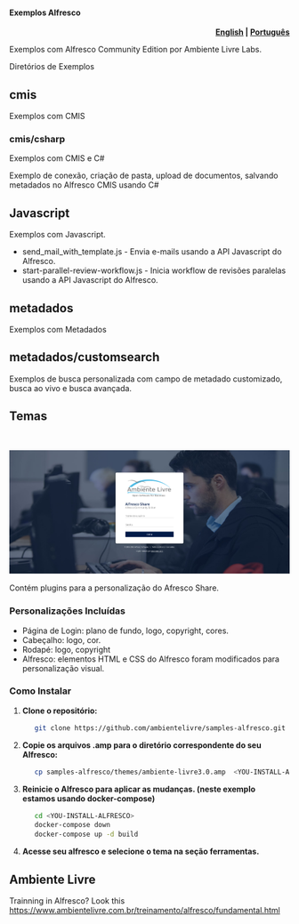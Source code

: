 #### Exemplos Alfresco

<p align="right">
  <b>
    <a href="/docs/README.en.md">English</a> |
    <a href="/README.md">Português</a>
  </b>
</p>

Exemplos com Alfresco Community Edition por Ambiente Livre Labs.

Diretórios de Exemplos

## cmis

Exemplos com CMIS

### cmis/csharp

Exemplos com CMIS e C#

Exemplo de conexão, criação de pasta, upload de documentos, salvando metadados no Alfresco CMIS usando C#

## Javascript

Exemplos com Javascript.

- send_mail_with_template.js - Envia e-mails usando a API Javascript do Alfresco.
- start-parallel-review-workflow.js - Inicia workflow de revisões paralelas usando a API Javascript do Alfresco.

## metadados

Exemplos com Metadados

## metadados/customsearch

Exemplos de busca personalizada com campo de metadado customizado, busca ao vivo e busca avançada.

## Temas

<br>
<p align="center">
   <img src="/docs/img/loginPage.png" alt="login_page" width="650">
</p>

Contém plugins para a personalização do Afresco Share.

### Personalizações Incluídas

- Página de Login: plano de fundo, logo, copyright, cores.
- Cabeçalho: logo, cor.
- Rodapé: logo, copyright
- Alfresco: elementos HTML e CSS do Alfresco foram modificados para personalização visual.

### Como Instalar

1. **Clone o repositório:**

   ```bash
      git clone https://github.com/ambientelivre/samples-alfresco.git
   ```

2. **Copie os arquivos .amp para o diretório correspondente do seu Alfresco:**

   ```bash
      cp samples-alfresco/themes/ambiente-livre3.0.amp  <YOU-INSTALL-ALFRESCO>/share/modules/amps
   ```

3. **Reinicie o Alfresco para aplicar as mudanças. (neste exemplo estamos usando docker-compose)**

   ```bash
      cd <YOU-INSTALL-ALFRESCO>
      docker-compose down
      docker-compose up -d build
   ```

4. **Acesse seu alfresco e selecione o tema na seção ferramentas.**

## Ambiente Livre

Trainning in Alfresco? Look this <https://www.ambientelivre.com.br/treinamento/alfresco/fundamental.html>
